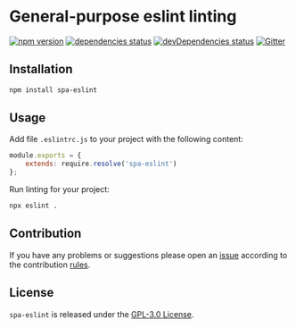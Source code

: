 General-purpose eslint linting
==============================

[![npm version](https://img.shields.io/npm/v/spa-eslint.svg?style=flat-square)](https://www.npmjs.com/package/spa-eslint)
[![dependencies status](https://img.shields.io/david/spasdk/eslint.svg?style=flat-square)](https://david-dm.org/spasdk/eslint)
[![devDependencies status](https://img.shields.io/david/dev/spasdk/eslint.svg?style=flat-square)](https://david-dm.org/spasdk/eslint?type=dev)
[![Gitter](https://img.shields.io/badge/gitter-join%20chat-blue.svg?style=flat-square)](https://gitter.im/DarkPark/spasdk)


## Installation ##

```bash
npm install spa-eslint
```


## Usage ##

Add file `.eslintrc.js` to your project with the following content:

```js
module.exports = {
    extends: require.resolve('spa-eslint')
};
```

Run linting for your project:

```bash
npx eslint .
```


## Contribution ##

If you have any problems or suggestions please open an [issue](https://github.com/spasdk/eslint/issues)
according to the contribution [rules](.github/contributing.md).


## License ##

`spa-eslint` is released under the [GPL-3.0 License](http://opensource.org/licenses/GPL-3.0).
